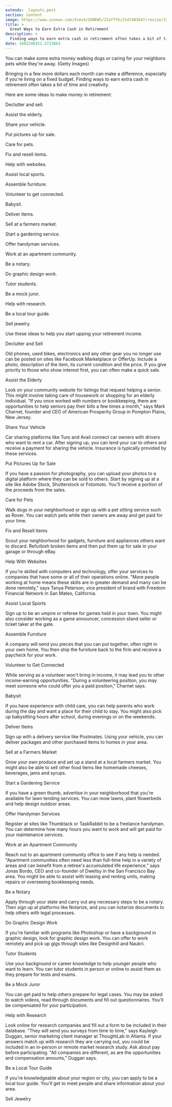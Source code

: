 ```yaml
--- 
extends: _layouts.post 
section: content 
image: https://www.usnews.com/dims4/USNEWS/22afff6/2147483647/resize/1200x%3E/quality/85/?url=http%3A%2F%2Fmedia.beam.usnews.com%2Fca%2Fba%2F44bd50764e75a2e664969684f169%2F201007-seniorwomandog-stock.jpg 
title: > 
  Great Ways to Earn Extra Cash in Retirement 
description: > 
  Finding ways to earn extra cash in retirement often takes a bit of time and creativity.Do graphic design work.Be a local tour guide.Do Graphic Design WorkIf you're familiar with programs like Photoshop or have a background in graphic design, look for graphic design work.Be a Local Tour GuideIf you're knowledgeable about your region or city, you can apply to be a local tour guide. 
date: 1602296351.5723803 
--- 
```

You can make some extra money walking dogs or caring for your neighbors pets while they're away. (Getty Images)

Bringing in a few more dollars each month can make a difference, especially if you're living on a fixed budget. Finding ways to earn extra cash in retirement often takes a bit of time and creativity.

Here are some ideas to make money in retirement:

Declutter and sell.

Assist the elderly.

Share your vehicle.

Put pictures up for sale.

Care for pets.

Fix and resell items.

Help with websites.

Assist local sports.

Assemble furniture.

Volunteer to get connected.

Babysit.

Deliver items.

Sell at a farmers market.

Start a gardening service.

Offer handyman services.

Work at an apartment community.

Be a notary.

Do graphic design work.

Tutor students.

Be a mock juror.

Help with research.

Be a local tour guide.

Sell jewelry.



Use these ideas to help you start upping your retirement income.

Declutter and Sell

Old phones, used bikes, electronics and any other gear you no longer use can be posted on sites like Facebook Marketplace or OfferUp. Include a photo, description of the item, its current condition and the price. If you give priority to those who show interest first, you can often make a quick sale.

Assist the Elderly

Look on your community website for listings that request helping a senior. This might involve taking care of housework or shopping for an elderly individual. "If you once worked with numbers or bookkeeping, there are opportunities to help seniors pay their bills a few times a month," says Mark Charnet, founder and CEO of American Prosperity Group in Pompton Plains, New Jersey.

Share Your Vehicle

Car sharing platforms like Turo and Avail connect car owners with drivers who want to rent a car. After signing up, you can lend your car to others and receive a payment for sharing the vehicle. Insurance is typically provided by these services.

Put Pictures Up for Sale

If you have a passion for photography, you can upload your photos to a digital platform where they can be sold to others. Start by signing up at a site like Adobe Stock, Shutterstock or Fotomoto. You'll receive a portion of the proceeds from the sales.

Care for Pets

Walk dogs in your neighborhood or sign up with a pet sitting service such as Rover. You can watch pets while their owners are away and get paid for your time.

Fix and Resell Items

Scout your neighborhood for gadgets, furniture and appliances others want to discard. Refurbish broken items and then put them up for sale in your garage or through eBay.

Help With Websites

If you're skilled with computers and technology, offer your services to companies that have some or all of their operations online. "More people working at home means these skills are in greater demand and many can be done remotely," says Tanya Peterson, vice president of brand with Freedom Financial Network in San Mateo, California.

Assist Local Sports

Sign up to be an umpire or referee for games held in your town. You might also consider working as a game announcer, concession stand seller or ticket taker at the gate.

Assemble Furniture

A company will send you pieces that you can put together, often right in your own home. You then ship the furniture back to the firm and receive a paycheck for your work.

Volunteer to Get Connected

While serving as a volunteer won't bring in income, it may lead you to other income-earning opportunities. "During a volunteering position, you may meet someone who could offer you a paid position," Charnet says.

Babysit

If you have experience with child care, you can help parents who work during the day and want a place for their child to stay. You might also pick up babysitting hours after school, during evenings or on the weekends.

Deliver Items

Sign up with a delivery service like Postmates. Using your vehicle, you can deliver packages and other purchased items to homes in your area.

Sell at a Farmers Market

Grow your own produce and set up a stand at a local farmers market. You might also be able to sell other food items like homemade cheeses, beverages, jams and syrups.

Start a Gardening Service

If you have a green thumb, advertise in your neighborhood that you're available for lawn tending services. You can mow lawns, plant flowerbeds and help design outdoor areas.

Offer Handyman Services

Register at sites like Thumbtack or TaskRabbit to be a freelance handyman. You can determine how many hours you want to work and will get paid for your maintenance services.

Work at an Apartment Community

Reach out to an apartment community office to see if any help is needed. "Apartment communities often need less than full-time help in a variety of areas and can benefit from a retiree's accumulated life experience," says Jonas Bordo, CEO and co-founder of Dwellsy in the San Francisco Bay area. You might be able to assist with leasing and renting units, making repairs or overseeing bookkeeping needs.

Be a Notary

Apply through your state and carry out any necessary steps to be a notary. Then sign up at platforms like Notarize, and you can notarize documents to help others with legal processes.

Do Graphic Design Work

If you're familiar with programs like Photoshop or have a background in graphic design, look for graphic design work. You can offer to work remotely and pick up gigs through sites like Designhill and Naukri.

Tutor Students

Use your background or career knowledge to help younger people who want to learn. You can tutor students in person or online to assist them as they prepare for tests and exams.

Be a Mock Juror

You can get paid to help others prepare for legal cases. You may be asked to watch videos, read through documents and fill out questionnaires. You'll be compensated for your participation.

Help with Research

Look online for research companies and fill out a form to be included in their database. "They will send you surveys from time to time," says Kayleigh Duggan, senior marketing client manager at ThoughtLab in Atlanta. If your answers match up with research they are carrying out, you could be included in an in-person or remote market research study. Ask about pay before participating. "All companies are different, as are the opportunities and compensation amounts," Duggan says.

Be a Local Tour Guide

If you're knowledgeable about your region or city, you can apply to be a local tour guide. You'll get to meet people and share information about your area.

Sell Jewelry